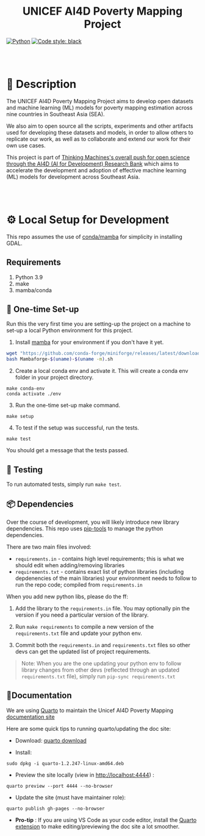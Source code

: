 <div align="center">

# UNICEF AI4D Poverty Mapping Project

</div>

<a href="https://www.python.org/"><img alt="Python" src="https://img.shields.io/badge/-Python 3.9-blue?style=for-the-badge&logo=python&logoColor=white"></a>
<a href="https://black.readthedocs.io/en/stable/"><img alt="Code style: black" src="https://img.shields.io/badge/code%20style-black-black.svg?style=for-the-badge&labelColor=gray"></a>

<br/>
<br/>


# 📜 Description

The UNICEF AI4D Poverty Mapping Project aims to develop open datasets and machine learning (ML) models 
for poverty mapping estimation across nine countries in Southeast Asia (SEA).

We also aim to open source all the scripts, experiments and other artifacts used for 
developing these datasets and models, in order to allow others to replicate our work,
as well as to collaborate and extend our work for their own use cases.

This project is part of [Thinking Machines's overall push for open science through the AI4D
(AI for Development) Research Bank](https://stories.thinkingmachin.es/unicef-ai4d-research-bank/) 
which aims to accelerate the development and adoption of effective machine learning (ML) models for 
development across Southeast Asia.


<br/>
<br/>


# ⚙️ Local Setup for Development

This repo assumes the use of [conda/mamba](https://github.com/conda-forge/miniforge#mambaforge) for simplicity in installing GDAL.


## Requirements

1. Python 3.9
2. make
3. mamba/conda


## 🐍 One-time Set-up
Run this the very first time you are setting-up the project on a machine to set-up a local Python environment for this project.

1. Install [mamba](https://github.com/conda-forge/miniforge#mambaforge) for your environment if you don't have it yet.
```bash
wget "https://github.com/conda-forge/miniforge/releases/latest/download/Mambaforge-$(uname)-$(uname -m).sh"
bash Mambaforge-$(uname)-$(uname -m).sh
```

2. Create a local conda env and activate it. This will create a conda env folder in your project directory.
```
make conda-env
conda activate ./env
```

3. Run the one-time set-up make command.
```
make setup
```

4. To test if the setup was successful, run the tests.
```
make test
```

You should get a message that the tests passed.

## 🐍 Testing
To run automated tests, simply run `make test`.

## 📦 Dependencies

Over the course of development, you will likely introduce new library dependencies. This repo uses [pip-tools](https://github.com/jazzband/pip-tools) to manage the python dependencies.

There are two main files involved:
* `requirements.in` - contains high level requirements; this is what we should edit when adding/removing libraries
* `requirements.txt` - contains exact list of python libraries (including depdenencies of the main libraries) your environment needs to follow to run the repo code; compiled from `requirements.in`


When you add new python libs, please do the ff:

1. Add the library to the `requirements.in` file. You may optionally pin the version if you need a particular version of the library.

2. Run `make requirements` to compile a new version of the `requirements.txt` file and update your python env.

3. Commit both the `requirements.in` and `requirements.txt` files so other devs can get the updated list of project requirements.

> Note: When you are the one updating your python env to follow library changes from other devs (reflected through an updated `requirements.txt` file), simply run `pip-sync requirements.txt`


## 📜Documentation 

We are using [Quarto](https://quarto.org/) to maintain the Unicef AI4D Poverty Mapping [documentation site](https://thinkingmachines.github.io/unicef-ai4d-poverty-mapping/) 

Here are some quick tips to running quarto/updating the doc site:

* Download: 
[quarto download](https://quarto.org/docs/get-started/)

* Install:
```
sudo dpkg -i quarto-1.2.247-linux-amd64.deb
```

* Preview the site locally (view in [http://localhost:4444](http://localhost:4444)) :
```
quarto preview --port 4444 --no-browser
```

* Update the site (must have maintainer role):
```
quarto publish gh-pages --no-browser
```
* **Pro-tip** : If you are using VS Code as your code editor, install the [Quarto extension](https://marketplace.visualstudio.com/items?itemName=quarto.quarto) to make editing/previewing the doc site a lot smoother.